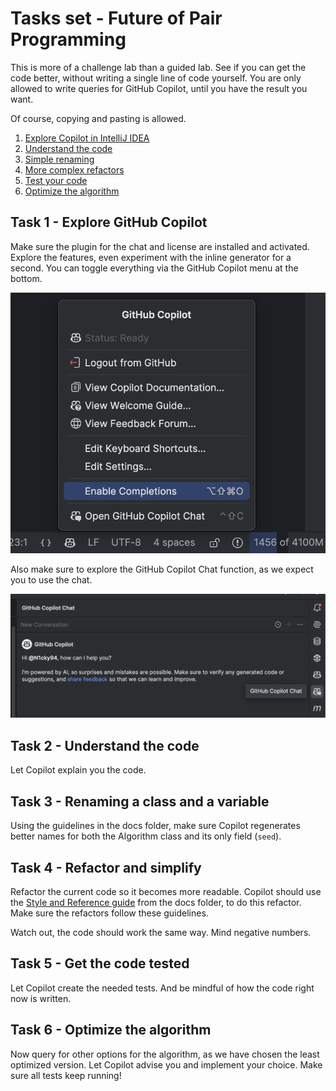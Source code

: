 # Tasks set - Future of Pair Programming

This is more of a challenge lab than a guided lab. 
See if you can get the code better, without writing a single line of code yourself.
You are only allowed to write queries for GitHub Copilot, until you have the result you want.

Of course, copying and pasting is allowed.

1. [Explore Copilot in IntelliJ IDEA](#task-1---explore-github-copilot)
2. [Understand the code](#task-2---understand-the-code)
3. [Simple renaming](#task-3---renaming-a-class-and-a-variable)
4. [More complex refactors](#task-4---refactor-and-simplify)
5. [Test your code](#task-5---get-the-code-tested)
6. [Optimize the algorithm](#task-6---optimize-the-algorithm)

## Task 1 - Explore GitHub Copilot

Make sure the plugin for the chat and license are installed and activated.
Explore the features, even experiment with the inline generator for a second.
You can toggle everything via the GitHub Copilot menu at the bottom.

![githubCopilotMenu.png](githubCopilotMenu.png)

Also make sure to explore the GitHub Copilot Chat function, 
as we expect you to use the chat.

![githubCopilotChatPlugin.png](githubCopilotChatPlugin.png)

## Task 2 - Understand the code

Let Copilot explain you the code.

## Task 3 - Renaming a class and a variable

Using the guidelines in the docs folder, 
make sure Copilot regenerates better names for both 
the Algorithm class and its only field (`seed`).

## Task 4 - Refactor and simplify

Refactor the current code so it becomes more readable.
Copilot should use the [Style and Reference guide](../docs/StyleAndReferenceDecisions.md) 
from the docs folder, to do this refactor.
Make sure the refactors follow these guidelines.

Watch out, the code should work the same way.
Mind negative numbers.

## Task 5 - Get the code tested

Let Copilot create the needed tests.
And be mindful of how the code right now is written.

## Task 6 - Optimize the algorithm

Now query for other options for the algorithm, as we have chosen the least optimized version.
Let Copilot advise you and implement your choice.
Make sure all tests keep running!